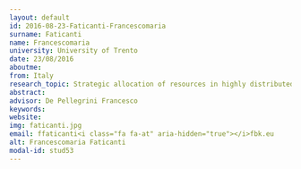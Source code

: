 ```yaml
---
layout: default 
id: 2016-08-23-Faticanti-Francescomaria
surname: Faticanti
name: Francescomaria
university: University of Trento
date: 23/08/2016
aboutme: 
from: Italy
research_topic: Strategic allocation of resources in highly distributed and heterogeneous computing and information systems under concurrency and multitenancy
abstract: 
advisor: De Pellegrini Francesco
keywords: 
website: 
img: faticanti.jpg
email: ffaticanti<i class="fa fa-at" aria-hidden="true"></i>fbk.eu
alt: Francescomaria Faticanti
modal-id: stud53
---
```

